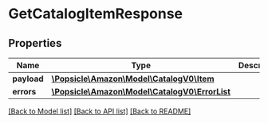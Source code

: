 # GetCatalogItemResponse

## Properties
Name | Type | Description | Notes
------------ | ------------- | ------------- | -------------
**payload** | [**\Popsicle\Amazon\Model\CatalogV0\Item**](Item.md) |  | [optional] 
**errors** | [**\Popsicle\Amazon\Model\CatalogV0\ErrorList**](ErrorList.md) |  | [optional] 

[[Back to Model list]](../../README.md#documentation-for-models) [[Back to API list]](../../README.md#documentation-for-api-endpoints) [[Back to README]](../../README.md)

